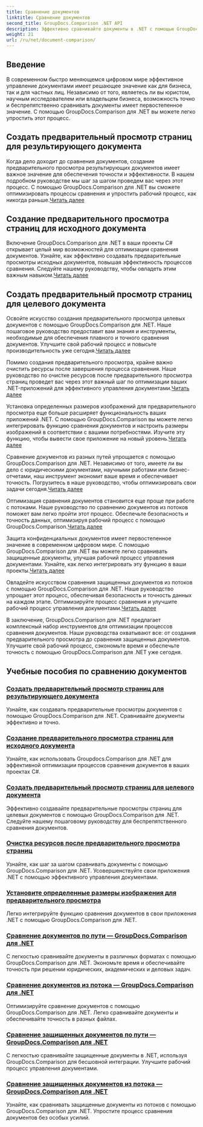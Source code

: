 ```yaml
---
title: Сравнение документов
linktitle: Сравнение документов
second_title: GroupDocs.Comparison .NET API
description: Эффективно сравнивайте документы в .NET с помощью GroupDocs.Comparison. Оптимизируйте управление документами, улучшите рабочий процесс и обеспечьте точность. Узнать больше!
weight: 21
url: /ru/net/document-comparison/
---
```

## Введение

В современном быстро меняющемся цифровом мире эффективное управление документами имеет решающее значение как для бизнеса, так и для частных лиц. Независимо от того, являетесь ли вы юристом, научным исследователем или владельцем бизнеса, возможность точно и беспрепятственно сравнивать документы имеет первостепенное значение. С помощью GroupDocs.Comparison для .NET вы можете легко упростить этот процесс.

## Создать предварительный просмотр страниц для результирующего документа

 Когда дело доходит до сравнения документов, создание предварительного просмотра результирующих документов имеет важное значение для обеспечения точности и эффективности. В нашем подробном руководстве мы шаг за шагом проведем вас через этот процесс. С помощью GroupDocs.Comparison для .NET вы сможете оптимизировать процессы сравнения и упростить рабочий процесс, как никогда раньше.[Читать далее](./generate-page-previews-resultant-document/)

## Создание предварительного просмотра страниц для исходного документа

Включение GroupDocs.Comparison для .NET в ваши проекты C# открывает целый мир возможностей для оптимизации сравнения документов. Узнайте, как эффективно создавать предварительные просмотры исходных документов, повышая эффективность процессов сравнения. Следуйте нашему руководству, чтобы овладеть этим важным навыком.[Читать далее](./generate-page-previews-source-document/)

## Создать предварительный просмотр страниц для целевого документа

 Освойте искусство создания предварительного просмотра целевых документов с помощью GroupDocs.Comparison для .NET. Наше пошаговое руководство предоставит вам знания и инструменты, необходимые для обеспечения плавного и точного сравнения документов. Улучшите свой рабочий процесс и повысьте производительность уже сегодня.[Читать далее](./generate-page-previews-target-document/)

 Помимо создания предварительного просмотра, крайне важно очистить ресурсы после завершения процесса сравнения. Наше руководство по очистке ресурсов после предварительного просмотра страниц проведет вас через этот важный шаг по оптимизации ваших .NET-приложений для эффективного управления документами.[Читать далее](./clean-resources-after-page-previews/)

Установка определенных размеров изображений для предварительного просмотра еще больше расширяет функциональность ваших приложений .NET. С помощью GroupDocs.Comparison вы можете легко интегрировать функцию сравнения документов и настроить размеры изображений в соответствии с вашими потребностями. Изучите эту функцию, чтобы вывести свое приложение на новый уровень.[Читать далее](./set-specific-image-sizes-for-previews/)

 Сравнение документов из разных путей упрощается с помощью GroupDocs.Comparison для .NET. Независимо от того, имеете ли вы дело с юридическими документами, научными работами или бизнес-отчетами, наш инструмент экономит ваше время и обеспечивает точность. Погрузитесь в наше руководство, чтобы оптимизировать свои задачи сегодня.[Читать далее](./compare-documents-from-path/)

 Оптимизация сравнения документов становится еще проще при работе с потоками. Наше руководство по сравнению документов из потоков поможет вам легко пройти этот процесс. Обеспечьте безопасность и точность данных, оптимизируя рабочий процесс с помощью GroupDocs.Comparison.[Читать далее](./compare-documents-from-stream/)

Защита конфиденциальных документов имеет первостепенное значение в современном цифровом мире. С помощью GroupDocs.Comparison для .NET вы можете легко сравнивать защищенные документы, улучшая рабочий процесс управления документами. Узнайте, как легко интегрировать эту функцию в ваши проекты.[Читать далее](./compare-protected-documents-from-path/)

 Овладейте искусством сравнения защищенных документов из потоков с помощью GroupDocs.Comparison для .NET. Наше руководство упрощает этот процесс, обеспечивая безопасность и точность данных на каждом этапе. Оптимизируйте процесс сравнения и улучшите рабочий процесс управления документами.[Читать далее](./compare-protected-documents-from-stream/)

В заключение, GroupDocs.Comparison для .NET предлагает комплексный набор инструментов для оптимизации процессов сравнения документов. Наши руководства охватывают все: от создания предварительного просмотра до сравнения защищенных документов. Улучшите свой рабочий процесс, сэкономьте время и обеспечьте точность с помощью GroupDocs.Comparison для .NET уже сегодня.
## Учебные пособия по сравнению документов
### [Создать предварительный просмотр страниц для результирующего документа](./generate-page-previews-resultant-document/)
Узнайте, как создавать предварительные просмотры документов с помощью GroupDocs.Comparison для .NET. Сравнивайте документы эффективно и точно.
### [Создание предварительного просмотра страниц для исходного документа](./generate-page-previews-source-document/)
Узнайте, как использовать Groupdocs.Comparison для .NET для эффективной оптимизации процессов сравнения документов в ваших проектах C#.
### [Создать предварительный просмотр страниц для целевого документа](./generate-page-previews-target-document/)
Эффективно создавайте предварительные просмотры страниц для целевых документов с помощью GroupDocs.Comparison для .NET. Следуйте нашему пошаговому руководству для беспрепятственного сравнения документов.
### [Очистка ресурсов после предварительного просмотра страниц](./clean-resources-after-page-previews/)
Узнайте, как шаг за шагом сравнивать документы с помощью GroupDocs.Comparison для .NET. Усовершенствуйте свои приложения .NET с помощью эффективного управления документами.
### [Установите определенные размеры изображения для предварительного просмотра](./set-specific-image-sizes-for-previews/)
Легко интегрируйте функцию сравнения документов в свои приложения .NET с помощью GroupDocs.Comparison для .NET.
### [Сравнение документов по пути — GroupDocs.Comparison для .NET](./compare-documents-from-path/)
С легкостью сравнивайте документы в различных форматах с помощью GroupDocs.Comparison для .NET. Экономьте время и обеспечивайте точность при решении юридических, академических и деловых задач.
### [Сравнение документов из потока — GroupDocs.Comparison для .NET](./compare-documents-from-stream/)
Оптимизируйте сравнение документов с помощью GroupDocs.Comparison для .NET. Легко сравнивайте документы и обеспечивайте точность в разных файлах.
### [Сравнение защищенных документов по пути — GroupDocs.Comparison для .NET](./compare-protected-documents-from-path/)
С легкостью сравнивайте защищенные документы в .NET, используя GroupDocs.Comparison для бесшовной интеграции. Улучшите рабочий процесс управления документами.
### [Сравнение защищенных документов из потока — GroupDocs.Comparison для .NET](./compare-protected-documents-from-stream/)
Узнайте, как сравнивать защищенные документы из потоков с помощью GroupDocs.Comparison для .NET. Упростите процесс сравнения документов без особых усилий.